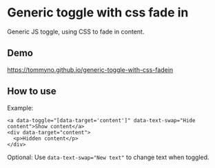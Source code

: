 # Generic toggle with css fade in
Generic JS toggle, using CSS to fade in content.

## Demo
https://tommyno.github.io/generic-toggle-with-css-fadein

## How to use
Example:
```
<a data-toggle="[data-target='content']" data-text-swap="Hide content">Show content</a>
<div data-target="content">
  <p>Hidden content</p>
</div>
```

Optional: Use `data-text-swap="New text"` to change text when toggled.
